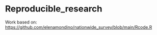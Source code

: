 # Reproducible_research

Work based on:
https://github.com/elenamondino/nationwide_survey/blob/main/Rcode.R